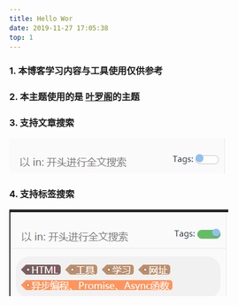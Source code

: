 ```yaml
---
title: Hello Wor
date: 2019-11-27 17:05:38
top: 1
---
```

### 1. 本博客学习内容与工具使用仅供参考

### 2. 本主题使用的是 [叶罗阁](https://yelog.org/ )的主题


### 3. 支持文章搜索

![](https://raw.githubusercontent.com/fangshiqian/mtup/master/mtup/%E7%88%B1%E4%BB%95%E8%BE%BE)

### 4. 支持标签搜索

![](https://raw.githubusercontent.com/fangshiqian/mtup/master/mtup/zx34dq65wd)

### 